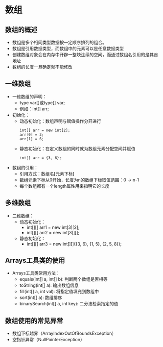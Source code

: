 # 数组

## 数组的概述

  - 数组是多个相同类型数据按一定顺序排列的组合。
  - 数组是引用数据类型，而数组中的元素可以是任意数据类型
  - 创建数组对象会在内存中开辟一整块连续的空间，而通过数组名引用的是其首地址
  - 数组的长度一旦确定就不能修改
  
## 一维数组

  - 一维数组的声明：
    - type var[]或type[] var;
    - 例如：int[] arr;
  - 初始化：
    - 动态初始化：数组声明与赋值操作分开进行
      ```
      int[] arr = new int[2];
      arr[0] = 3;
      arr[1] = 6;
      ```
    - 静态初始化：在定义数组的同时就为数组元素分配空间并赋值
      ```
      int[] arr = {3, 6};
      ```
  - 数组的引用：
    - 引用方式：数组名[元素下标]
    - 数组元素下标从0开始，长度为n的数组下标取值范围：0 -> n-1
    - 每个数组都有一个length属性用来指明它的长度
  
## 多维数组

  - 二维数组：
    - 动态初始化：
      - int[][] arr1 = new int[3][2];
      - int[][] arr2 = new int[3]][];
    - 静态初始化：
      - int[][] arr3 = new int[][]{{3, 6}, {1, 5}, {2, 5, 8}};
      
## Arrays工具类的使用

  - Arrays工具类常用方法：
    - equals(int[] a, int[] b): 判断两个数组是否相等
    - toString(int[] a): 输出数组信息
    - fill(int[] a, int val): 将指定值填充到数组中
    - sort(int[] a): 数组排序
    - binarySearch(int[] a, int key): 二分法检索指定的值
    
## 数组使用的常见异常

  - 数组下标越界（ArrayIndexOutOfBoundsException）
  - 空指针异常（NullPointerException）
  
  
  

